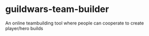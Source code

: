 # guildwars-team-builder
An online teambuilding tool where people can cooperate to create player/hero builds
